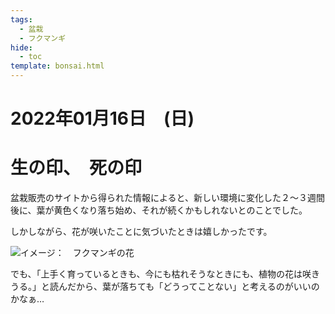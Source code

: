 ```yaml
---
tags:
  - 盆栽
  - フクマンギ
hide:
  - toc
template: bonsai.html
---
```

# 2022年01月16日　(日)

# 生の印、　死の印
盆栽販売のサイトから得られた情報によると、新しい環境に変化した２～３週間後に、葉が黄色くなり落ち始め、それが続くかもしれないとのことでした。

しかしながら、花が咲いたことに気づいたときは嬉しかったです。

![イメージ：　フクマンギの花](https://lh3.googleusercontent.com/pw/AM-JKLVxqUT1DwUVsdZeXckYvmdc-bxp5aiz7l52vJAlyfVR60pVU0YRmPoOm8DUcEpF0zRxx8W88aaaI-8BDhGHlUJDBq0mgaHNZkGDQdIaWwMg4bs8J0RUobl1WV3JjPtwjKKDPklY_rDIwFpn2Dcro0pV=w1174-h939-no?authuser=0)

でも、「上手く育っているときも、今にも枯れそうなときにも、植物の花は咲きうる。」と読んだから、葉が落ちても「どうってことない」と考えるのがいいのかなぁ…
